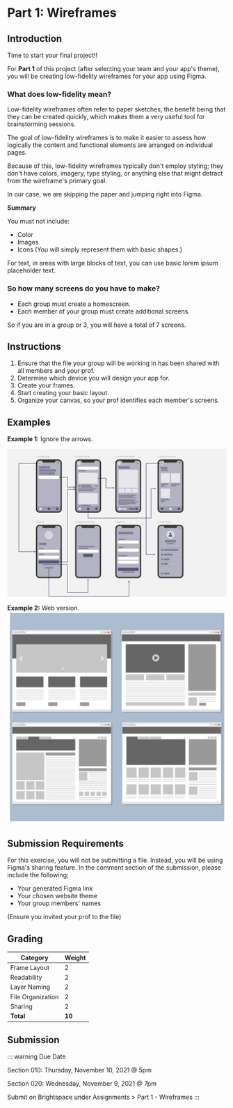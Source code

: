 # Part 1: Wireframes

## Introduction

Time to start your final project!!

For **Part 1** of this project (after selecting your team and your app's theme), you will be creating low-fidelity wireframes for your app using Figma.

### What does low-fidelity mean?

Low-fidelity wireframes often refer to paper sketches, the benefit being that they can be created quickly, which makes them a very useful tool for brainstorming sessions.

The goal of low-fidelity wireframes is to make it easier to assess how logically the content and functional elements are arranged on individual pages.

Because of this, low-fidelity wireframes typically don't employ styling; they don't have colors, imagery, type styling, or anything else that might detract from the wireframe's primary goal.

In our case, we are skipping the paper and jumping right into Figma.

**Summary**

You must not include:

- Color
- Images
- Icons
  (You will simply represent them with basic shapes.)

For text, in areas with large blocks of text, you can use basic lorem ipsum placeholder text.

### So how many screens do you have to make?

- Each group must create a homescreen.
- Each member of your group must create additional screens.

So if you are in a group or 3, you will have a total of 7 screens.

## Instructions

1. Ensure that the file your group will be working in has been shared with all members and your prof.
2. Determine which device you will design your app for.
3. Create your frames.
4. Start creating your basic layout.
5. Organize your canvas, so your prof identifies each member's screens.

## Examples

**Example 1:** Ignore the arrows.

![Example 1](./assets/p1-example-1.png)

**Example 2:** Web version.
![Example 2](./assets/p1-example-2.png)

## Submission Requirements

For this exercise, you will not be submitting a file. Instead, you will be using Figma's sharing feature. In the comment section of the submission, please include the following;

- Your generated Figma link
- Your chosen website theme
- Your group members' names

(Ensure you invited your prof to the file)

## Grading

| Category          | Weight |
| ----------------- | ------ |
| Frame Layout      | 2      |
| Readability       | 2      |
| Layer Naming      | 2      |
| File Organization | 2      |
| Sharing           | 2      |
| **Total**         | **10** |

## Submission

::: warning Due Date

Section 010: Thursday, November 10, 2021 @ 5pm

Section 020: Wednesday, November 9, 2021 @ 7pm

Submit on Brightspace under Assignments > Part 1 - Wireframes
:::
